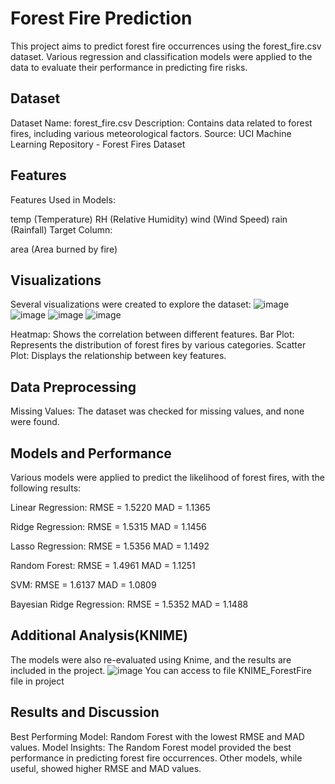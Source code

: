 # Forest Fire Prediction
This project aims to predict forest fire occurrences using the forest_fire.csv dataset. Various regression and classification models were applied to the data to evaluate their performance in predicting fire risks.

## Dataset
Dataset Name: forest_fire.csv
Description: Contains data related to forest fires, including various meteorological factors.
Source: UCI Machine Learning Repository - Forest Fires Dataset
## Features
Features Used in Models:

temp (Temperature)
RH (Relative Humidity)
wind (Wind Speed)
rain (Rainfall)
Target Column:

area (Area burned by fire)
## Visualizations
Several visualizations were created to explore the dataset:
![image](https://github.com/user-attachments/assets/b569ed26-fdb7-42aa-96b8-6f0e72554e89)
![image](https://github.com/user-attachments/assets/785a23be-325d-475a-bd81-639cfdce8431)
![image](https://github.com/user-attachments/assets/41824ead-d1cf-4b9a-973e-c12546e463c6)
![image](https://github.com/user-attachments/assets/24ee563a-c182-4a7b-b234-d9f88d1bac77)

Heatmap: Shows the correlation between different features.
Bar Plot: Represents the distribution of forest fires by various categories.
Scatter Plot: Displays the relationship between key features.
## Data Preprocessing
Missing Values: The dataset was checked for missing values, and none were found.
## Models and Performance
Various models were applied to predict the likelihood of forest fires, with the following results:

Linear Regression:
RMSE = 1.5220
MAD = 1.1365

Ridge Regression:
RMSE = 1.5315
MAD = 1.1456

Lasso Regression:
RMSE = 1.5356
MAD = 1.1492

Random Forest:
RMSE = 1.4961
MAD = 1.1251

SVM:
RMSE = 1.6137
MAD = 1.0809

Bayesian Ridge Regression:
RMSE = 1.5352
MAD = 1.1488

## Additional Analysis(KNIME)
The models were also re-evaluated using Knime, and the results are included in the project.
![image](https://github.com/user-attachments/assets/936f1d90-fbae-464b-a555-7aaa9454ac60)
You can access to file KNIME_ForestFire file in project

## Results and Discussion
Best Performing Model: Random Forest with the lowest RMSE and MAD values.
Model Insights: The Random Forest model provided the best performance in predicting forest fire occurrences. Other models, while useful, showed higher RMSE and MAD values.
